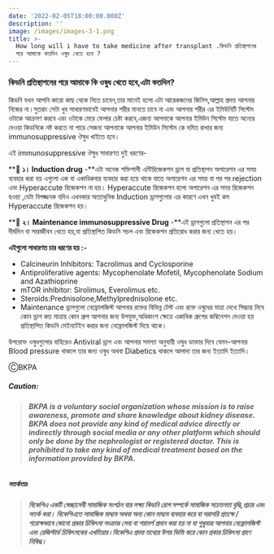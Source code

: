 ```yaml
---
date: '2022-02-05T18:00:00.000Z'
description: ''
image: /images/images-3-1.png
title: >-
  How long will i have to take medicine after transplant .কিডনি প্রতিস্থাপনের
  পরে আমাকে কতদিন ওষুধ খেতে হবে ?
---
```




### **কিডনি প্রতিস্থাপনের পরে আমাকে কি ওষুধ খেতে হবে,এটা কতদিন?**

কিডনি যখন আপনি কারো কাছ থেকে নিতে চাবেন,তার মানেই হলো এটা আরেকজনের জিনিস,আল্লাহ প্রদত্ত আপনার নিজের না।সুতরাং সেটা খুব সাধারণভাবেই আপনার শরীর মানতে চাবে না এবং আপনার শরীর এর ইমিউনিটি সিস্টেম ওটাকে আক্রমণ করবে এবং ওটাকে মেরে ফেলার চেষ্টা করবে,এজন্য আপনাকে আপনার ইমিউন সিস্টেম যাতে অন্যের দেওয়া কিডনিকে নষ্ট করতে না পারে সেজন্য আপনাকে আপনার ইমিউন সিস্টেম কে দমিত রাখার জন্য immunosuppressive ঔষুধ খাইতে হবে।

এই immunosuppressive ঔষুধ সাধারণত দুই ধরণের-

\**💊 **১। Induction drug** -**এটা অনেক শক্তিশালী এন্টিরিজেকশন ড্রাগ যা প্রতিস্থাপন অপারেশন এর সময় ব্যবহার করা হয় এগুলো এক বা একাধিকবার ব্যবহার করা হয়ে থাকে যাতে অপারেশন এর সময় বা পর পর rejection এবং Hyperaccute রিজেকশন না হয়। Hyperaccute রিজেকশন হলো অপারেশন এর সময় রিজেকশন হওয়া ,যেটা বিপজ্জনক যদিও এখনকার অত্যাধুনিক Induction ড্রাগগুলোর এর কারণে এখন খুবই কম Hyperaccute রিজেকশন হয়।

\**💊 **২। Maintenance immunosuppressive Drug** -**এই ড্রাগগুলো প্রতিস্থাপন এর পর দীর্ঘদিন বা সারাজীবন খেতে হয়,যা প্রতিস্থাপিত কিডনি সচল এবং রিজেকশন প্রতিরোধ করার জন্য খেতে হয়।

**এইগুলো সাধারণত চার ধরণের হয় :-**

* Calcineurin Inhibitors: Tacrolimus and Cyclosporine
* Antiproliferative agents: Mycophenolate Mofetil, Mycophenolate Sodium and Azathioprine
* mTOR inhibitor: Sirolimus, Everolimus etc.
* Steroids:Prednisolone,Methylprednisolone etc.
* Maintenance ড্রাগগুলো নেফ্রোলজিস্ট আপনার রক্তের বিভিন্ন টেস্ট এবং রক্তে ওষুধের মাত্রা দেখে সিদ্ধান্ত নিবে কোন ড্রাগ কত মাত্রায় কোন গ্রুপ আপনার জন্য উপযুক্ত,অধিকাংশ ক্ষেত্রে একাধিক গ্রুপের কম্বিনেশন দেওয়া হয় প্রতিস্থাপিত কিডনি মেইনটেইন করার জন্য নেফ্রোলজিস্ট দিয়ে থাকে।

উপরোক্ত ওষুধগুলোর বাহিরেও Antiviral ড্রাগ এবং আপনার সমস্যা অনুযায়ী ওষুধ ডাক্তার দিবে যেমন-আপনার Blood pressure থাকলে তার জন্য ওষুধ অথবা Diabetics থাকলে আলাদা তার জন্য ইত্যাদি ইত্যাদি।

ⒸBKPA

##### **Caution:**

> ###### **BKPA is a voluntary social organization whose mission is to raise awareness, promote and share knowledge about kidney disease. BKPA does not provide any kind of medical advice directly or indirectly through social media or any other platform which should only be done by the nephrologist or registered doctor. This is prohibited to take any kind of medical treatment based on the information provided by BKPA.**

##### **সতর্কতাঃ**

> ###### **বিকেপিএ একটি স্বেচ্ছাসেবী সামাজিক সংগঠন যার লক্ষ্য কিডনি রোগ সম্পর্কে সামাজিক সচেতনতা বৃদ্ধি,প্রচার এবং সতর্ক করা। বিকেপিএতে সামাজিক মাধ্যম অথবা অন্য কোন মাধ্যম ব্যবহার করে বা সরাসরি প্রত্যক্ষ / পরোক্ষভাবে কোনো প্রকার চিকিৎসা সংক্রান্ত সেবা বা পরামর্শ প্রদান করা হয় না যা শুধুমাত্র আপনার নেফ্রোলজিস্ট এবং রেজিস্টার্ড চিকিৎসকের এখতিয়ার।বিকেপিএ প্রদত্ত তথ্যের উপর ভিত্তি করে কোন প্রকার চিকিৎসা গ্রহণ নিষিদ্ধ।**
